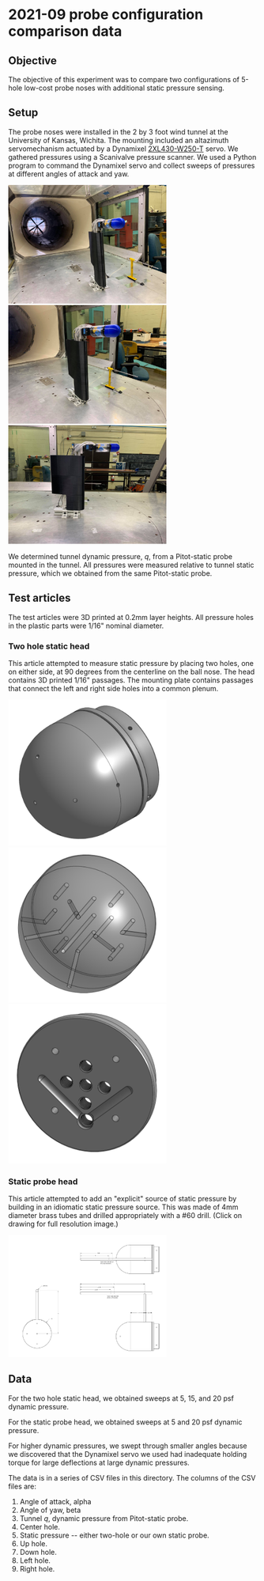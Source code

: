 # 2021-09 probe configuration comparison data

## Objective

The objective of this experiment was to compare two configurations of 5-hole
low-cost probe noses with additional static pressure sensing.

## Setup

The probe noses were installed in the 2 by 3 foot wind tunnel at the University
of Kansas, Wichita. The mounting included an altazimuth servomechanism actuated
by a Dynamixel [2XL430-W250-T](https://www.robotis.us/dynamixel-2xl430-w250-t/)
servo. We gathered pressures using a Scanivalve pressure scanner. We used a
Python program to command the Dynamixel servo and collect sweeps of pressures at
different angles of attack and yaw.

<a href="setup-1.jpg"><img src="setup-1.jpg" width="320"></a>
<a href="setup-2.jpg"><img src="setup-2.jpg" width="320"></a>
<a href="setup-3.jpg"><img src="setup-3.jpg" width="320"></a>

We determined tunnel dynamic pressure, _q_, from a Pitot-static probe mounted in the
tunnel. All pressures were measured relative to tunnel static pressure, which we
obtained from the same Pitot-static probe.

## Test articles

The test articles were 3D printed at 0.2mm layer heights. All pressure holes in the plastic
parts were 1/16" nominal diameter.

### Two hole static head

This article attempted to measure static pressure by placing two holes, one on
either side, at 90 degrees from the centerline on the ball nose. The head contains
3D printed 1/16" passages. The mounting plate contains passages that connect the
left and right side holes into a common plenum.

<a href="twoholehead-assembly.png"><img src="twoholehead-assembly.png" width="320"></a>
<a href="twoholehead-transparent.png"><img src="twoholehead-transparent.png" width="320"></a>
<a href="twoholehead-mount.png"><img src="twoholehead-mount.png" width="320"></a>

### Static probe head

This article attempted to add an "explicit" source of static pressure by building in
an idiomatic static pressure source. This was made of 4mm diameter brass tubes and drilled
appropriately with a #60 drill. (Click on drawing for full resolution image.)

<a href="staticprobehead-drawing.png"><img src="staticprobehead-drawing.png" width="320"></a>

## Data

For the two hole static head, we obtained sweeps at 5, 15, and 20 psf dynamic pressure.

For the static probe head, we obtained sweeps at 5 and 20 psf dynamic pressure.

For higher dynamic pressures, we swept through smaller angles because we discovered that
the Dynamixel servo we used had inadequate holding torque for large deflections at large
dynamic pressures.

The data is in a series of CSV files in this directory. The columns of the CSV files are:

1. Angle of attack, alpha
2. Angle of yaw, beta
3. Tunnel _q_, dynamic pressure from Pitot-static probe.
4. Center hole.
5. Static pressure -- either two-hole or our own static probe.
6. Up hole.
7. Down hole.
8. Left hole.
9. Right hole.

